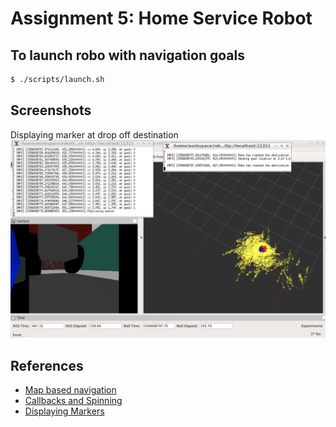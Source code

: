 # Assignment 5: Home Service Robot

## To launch robo with navigation goals
```sh
$ ./scripts/launch.sh
```

## Screenshots
Displaying marker at drop off destination
![Navigation Goal](images/navigation_goal.jpg)

## References
* [Map based navigation](http://edu.gaitech.hk/turtlebot/map-navigation.html)
* [Callbacks and Spinning](http://wiki.ros.org/roscpp/Overview/Callbacks%20and%20Spinning)
* [Displaying Markers](http://wiki.ros.org/rviz/Tutorials/Markers%3A%20Basic%20Shapes)
